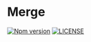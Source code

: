 # Merge

[![Npm version](https://badge.fury.io/js/@sirian%2Fmerge.svg)](https://www.npmjs.com/package/@sirian/merge)
[![LICENSE](https://img.shields.io/badge/License-MIT-yellow.svg)](https://opensource.org/licenses/MIT)


